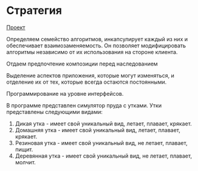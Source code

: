 # Стратегия

[Проект](../Strategy/)

Определяем семейство алгоритмов, инкапсулирует каждый из них и обеспечивает взаимозаменяемость. Он позволяет модифицировать алгоритмы независимо от их использования на стороне клиента.

Отдаем предпочтение композиции перед наследованием 

Выделение аспектов приложения, которые могут изменяться, и отделение их от тех, которые всегда остаются постоянными.

Программирование на уровне интерфейсов.

В программе представлен симулятор пруда с утками.
Утки представлены следующими видами:
1) Дикая утка - имеет свой уникальный вид, летает, плавает, крякает.
2) Домашняя утка - имеет свой уникальный вид, летает, плавает, крякает.
3) Резиновая утка - имеет свой уникальный вид, не летает, плавает, пищит.
4) Деревянная утка - имеет свой уникальный вид, не летает, плавает, молчит.